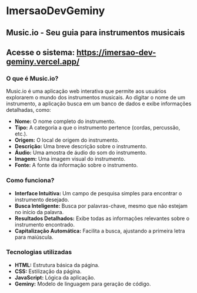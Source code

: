 # ImersaoDevGeminy
## Music.io - Seu guia para instrumentos musicais
## Acesse o sistema: https://imersao-dev-geminy.vercel.app/
### O que é Music.io?
Music.io é uma aplicação web interativa que permite aos usuários explorarem o mundo dos instrumentos musicais. Ao digitar o nome de um instrumento, a aplicação busca em um banco de dados e exibe informações detalhadas, como:


* **Nome:** O nome completo do instrumento.
* **Tipo:** A categoria a que o instrumento pertence (cordas, percussão, etc.).
* **Origem:** O local de origem do instrumento.
* **Descrição:** Uma breve descrição sobre o instrumento.
* **Áudio:** Uma amostra de áudio do som do instrumento.
* **Imagem:** Uma imagem visual do instrumento.
* **Fonte:** A fonte da informação sobre o instrumento.

### Como funciona?
* **Interface Intuitiva:** Um campo de pesquisa simples para encontrar o instrumento desejado.
* **Busca Inteligente:** Busca por palavras-chave, mesmo que não estejam no início da palavra.
* **Resultados Detalhados:** Exibe todas as informações relevantes sobre o instrumento encontrado.
* **Capitalização Automática:** Facilita a busca, ajustando a primeira letra para maiúscula.

### Tecnologias utilizadas
* **HTML:** Estrutura básica da página.
* **CSS:** Estilização da página.
* **JavaScript:** Lógica da aplicação.
* **Geminy:** Modelo de linguagem para geração de código.
